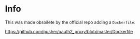 # Info

This was made obsoilete by the official repo adding a `Dockerfile`:

https://github.com/pusher/oauth2_proxy/blob/master/Dockerfile
